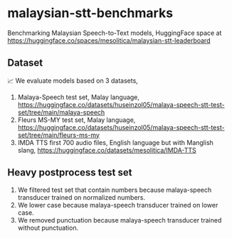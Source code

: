 # malaysian-stt-benchmarks

Benchmarking Malaysian Speech-to-Text models, HuggingFace space at https://huggingface.co/spaces/mesolitica/malaysian-stt-leaderboard

## Dataset

📈 We evaluate models based on 3 datasets,

1. Malaya-Speech test set, Malay language, https://huggingface.co/datasets/huseinzol05/malaya-speech-stt-test-set/tree/main/malaya-speech
2. Fleurs MS-MY test set, Malay language, https://huggingface.co/datasets/huseinzol05/malaya-speech-stt-test-set/tree/main/fleurs-ms-my
3. IMDA TTS first 700 audio files, English language but with Manglish slang, https://huggingface.co/datasets/mesolitica/IMDA-TTS

## Heavy postprocess test set

1. We filtered test set that contain numbers because malaya-speech transducer trained on normalized numbers.
2. We lower case because malaya-speech transducer trained on lower case.
3. We removed punctuation because malaya-speech transducer trained without punctuation.